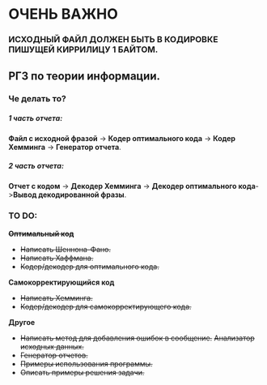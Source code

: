 # ОЧЕНЬ ВАЖНО
### ИСХОДНЫЙ ФАЙЛ ДОЛЖЕН БЫТЬ В КОДИРОВКЕ ПИШУЩЕЙ КИРРИЛИЦУ 1 БАЙТОМ.




## РГЗ по теории информации.
### Че делать то?
##### 1 часть отчета:
**Файл с исходной фразой** -> **Кодер оптимального кода** -> **Кодер Хемминга** -> **Генератор отчета**.
##### 2 часть отчета:
**Отчет с кодом** -> **Декодер Хемминга** -> **Декодер оптимального кода**->**Вывод декодированной фразы**.

### TO DO:
~~**Оптимальный код**~~ 
*	~~Написать Шеннона-Фано.~~
* 	~~Написать Хаффмана.~~
* 	~~Кодер/декодер для оптимального кода.~~

**Самокорректирующийся код**
* 	~~Написать Хемминга.~~
* 	~~Кодер/декодер для самокорректирующего кода.~~

**Другое**
* 	~~Написать метод для добавления ошибок в сообщение.~~
    ~~Анализатор исходных данных.~~
*   ~~Генератор отчетов.~~
*   ~~Примеры использования программы.~~
* 	~~Описать примеры решения задачи.~~



